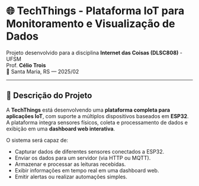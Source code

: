 # 🌐 TechThings - Plataforma IoT para Monitoramento e Visualização de Dados

Projeto desenvolvido para a disciplina **Internet das Coisas (DLSC808)** - UFSM  
Prof. **Célio Trois**  
📍 Santa Maria, RS — 2025/02

---

## 🧩 Descrição do Projeto

A **TechThings** está desenvolvendo uma **plataforma completa para aplicações IoT**, com suporte a múltiplos dispositivos baseados em **ESP32**.  
A plataforma integra sensores físicos, coleta e processamento de dados e exibição em uma **dashboard web interativa**.

O sistema será capaz de:
- Capturar dados de diferentes sensores conectados a ESP32.  
- Enviar os dados para um servidor (via HTTP ou MQTT).  
- Armazenar e processar as leituras recebidas.  
- Exibir informações em tempo real em uma dashboard web.  
- Emitir alertas ou realizar automações simples.
